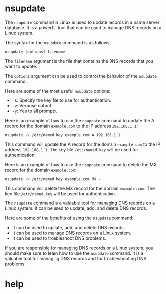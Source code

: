 # nsupdate

The `nsupdate` command in Linux is used to update records in a name server database. It is a powerful tool that can be used to manage DNS records on a Linux system.

The syntax for the `nsupdate` command is as follows:

```
nsupdate [options] filename
```

The `filename` argument is the file that contains the DNS records that you want to update.

The `options` argument can be used to control the behavior of the `nsupdate` command.

Here are some of the most useful `nsupdate` options:

* `-k`: Specify the key file to use for authentication.
* `-v`: Verbose output.
* `-y`: Yes to all prompts.

Here is an example of how to use the `nsupdate` command to update the A record for the domain `example.com` to the IP address `192.168.1.1`:

```
nsupdate -k /etc/named.key example.com A 192.168.1.1
```

This command will update the A record for the domain `example.com` to the IP address `192.168.1.1`. The key file `/etc/named.key` will be used for authentication.

Here is an example of how to use the `nsupdate` command to delete the MX record for the domain `example.com`:

```
nsupdate -k /etc/named.key example.com MX -
```

This command will delete the MX record for the domain `example.com`. The key file `/etc/named.key` will be used for authentication.

The `nsupdate` command is a valuable tool for managing DNS records on a Linux system. It can be used to update, add, and delete DNS records.

Here are some of the benefits of using the `nsupdate` command:

* It can be used to update, add, and delete DNS records.
* It can be used to manage DNS records on a Linux system.
* It can be used to troubleshoot DNS problems.

If you are responsible for managing DNS records on a Linux system, you should make sure to learn how to use the `nsupdate` command. It is a valuable tool for managing DNS records and for troubleshooting DNS problems.




# help 

```

```
